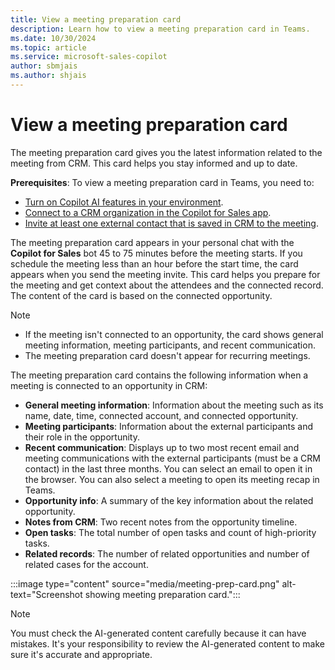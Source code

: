 ```yaml
---
title: View a meeting preparation card
description: Learn how to view a meeting preparation card in Teams.
ms.date: 10/30/2024
ms.topic: article
ms.service: microsoft-sales-copilot
author: sbmjais
ms.author: shjais
---
```


# View a meeting preparation card

The meeting preparation card gives you the latest information related to the meeting from CRM. This card helps you stay informed and up to date.

**Prerequisites**: To view a meeting preparation card in Teams, you need to:

- [Turn on Copilot AI features in your environment](suggested-replies.md).
- [Connect to a CRM organization in the Copilot for Sales app](sign-in-crm-outlook.md).
- [Invite at least one external contact that is saved in CRM to the meeting](connect-contact.md).

The meeting preparation card appears in your personal chat with the **Copilot for Sales** bot 45 to 75 minutes before the meeting starts. If you schedule the meeting less than an hour before the start time, the card appears when you send the meeting invite. This card helps you prepare for the meeting and get context about the attendees and the connected record. The content of the card is based on the connected opportunity.

> [!NOTE]
> - If the meeting isn't connected to an opportunity, the card shows general meeting information, meeting participants, and recent communication.
> - The meeting preparation card doesn't appear for recurring meetings.

The meeting preparation card contains the following information when a meeting is connected to an opportunity in CRM: 

- **General meeting information**: Information about the meeting such as its name, date, time, connected account, and connected opportunity.
- **Meeting participants**: Information about the external participants and their role in the opportunity.
- **Recent communication**: Displays up to two most recent email and meeting communications with the external participants (must be a CRM contact) in the last three months. You can select an email to open it in the browser. You can also select a meeting to open its meeting recap in Teams. 
- **Opportunity info**: A summary of the key information about the related opportunity.
- **Notes from CRM**: Two recent notes from the opportunity timeline.
- **Open tasks**: The total number of open tasks and count of high-priority tasks.
- **Related records**: The number of related opportunities and number of related cases for the account.

:::image type="content" source="media/meeting-prep-card.png" alt-text="Screenshot showing meeting preparation card.":::

> [!NOTE]
> You must check the AI-generated content carefully because it can have mistakes. It's your responsibility to review the AI-generated content to make sure it's accurate and appropriate.